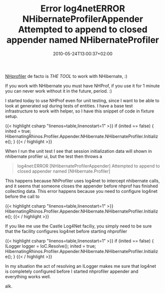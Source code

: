 ﻿---
title: "Error log4netERROR NHibernateProfilerAppender Attempted to append to closed appender named NHibernateProfiler"
description: ""
date: 2010-05-24T13:00:37+02:00
draft: false
tags: [Nhibernate]
categories: [Nhibernate]
---
[NHprofiler](http://nhprof.com/) de facto is *THE TOOL* to work with NHibernate, :)

If you work with NHibernate you must have NHProf, if you use it for 1 minute you can never work without it in the future, period. :)

I started today to use NHProf even for unit testing, since I want to be able to look at generated sql during tests of entities. I have a base test infrastructure to work with helper, so I have this snippet of code in fixture setup.

{{< highlight csharp "linenos=table,linenostart=1" >}}
if (inited == false)
{
inited = true;
HibernatingRhinos.Profiler.Appender.NHibernate.NHibernateProfiler.Initialize();
}
{{< / highlight >}}

When I run the unit test I see that session initialization data will shown in nhibernate profiler ui, but the test then throws a

> log4net:ERROR [NHibernateProfilerAppender] Attempted to append to closed appender named [NHibernate.Profiler]

This happens because NhProfiler uses log4net to intercept nhibernate calls, and it seems that someone closes the appender before nhprof has finished collecting data. This error happens because you need to configure log4net before the call to

{{< highlight csharp "linenos=table,linenostart=1" >}}
HibernatingRhinos.Profiler.Appender.NHibernate.NHibernateProfiler.Initialize();
{{< / highlight >}}

If you like me use the Castle Log4Net faciliy, you simply need to be sure that the facility configures log4net before starting nhprofiler

{{< highlight csharp "linenos=table,linenostart=1" >}}
if (inited == false)
{
ILogger logger = IoC.Resolve<ILogger>();
inited = true;
HibernatingRhinos.Profiler.Appender.NHibernate.NHibernateProfiler.Initialize();
}
{{< / highlight >}}

In my situation the act of resolving an ILogger makes me sure that log4net is completely configured before I started nhprofiler appender and everything works well.

alk.
